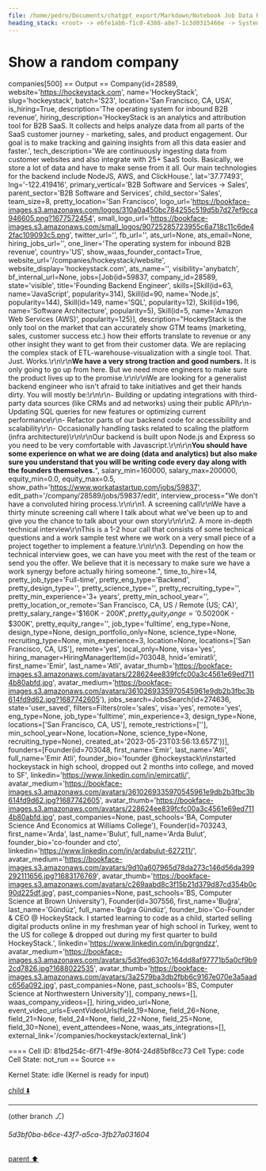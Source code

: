 ```yaml
---
file: /home/pedro/Documents/chatgpt_export/Markdown/Notebook Job Data Retrieval.md
heading_stack: <root> -> e6fe1ab6-f1c0-4388-a8e7-1c3d0315466e -> System -> 24b915fb-e8ff-4102-a875-7f7ea2e2a439 -> System -> aaa2b941-2299-4711-b7fd-52b2da380ed6 -> User -> 6b4fac93-b94a-4f43-82b6-a7a4868044f3 -> Assistant -> c63832c2-df1d-4483-aa9f-ab7e910c8f16 -> Tool -> generated by datamodel-codegen: -> filename:  hn_jobs.json -> timestamp: 2023-09-25T20:22:55+00:00 -> 7b502702-4ce6-40b4-a0ef-439d804f78d0 -> Assistant -> aaa2543c-cd16-4a49-a6dd-36e85c82c60d -> User -> e4e1553a-f7a4-423f-9b5e-134aa2af861c -> Assistant -> 1ca395da-d1b3-4508-8161-5abf783be70e -> Tool -> generated by datamodel-codegen: -> filename:  hn_jobs.json -> timestamp: 2023-09-25T20:22:55+00:00 -> Show a random company
---
```

# Show a random company
companies[500]
== Output ==
Company(id=28589, website='https://hockeystack.com', name='HockeyStack', slug='hockeystack', batch='S23', location='San Francisco, CA, USA', is_hiring=True, description='The operating system for inbound B2B revenue', hiring_description='HockeyStack is an analytics and attribution tool for B2B SaaS. It collects and helps analyze data from all parts of the SaaS customer journey - marketing, sales, and product engagement. Our goal is to make tracking and gaining insights from all this data easier and faster.', tech_description='We are continuously ingesting data from customer websites and also integrate with 25+ SaaS tools. Basically, we store a lot of data and have to make sense from it all. Our main technologies for the backend include NodeJS, AWS, and ClickHouse.', lat='37.77493', lng='-122.419416', primary_vertical='B2B Software and Services -> Sales', parent_sector='B2B Software and Services', child_sector='Sales', team_size=8, pretty_location='San Francisco', logo_url='https://bookface-images.s3.amazonaws.com/logos/310a0a450bc784255c519d5b7d27ef9cca946605.png?1677572454', small_logo_url='https://bookface-images.s3.amazonaws.com/small_logos/90725285723955c6a718c11c6de42fac109093c5.png', twitter_url='', fb_url='', ats_url=None, ats_email=None, hiring_jobs_url='', one_liner='The operating system for inbound B2B revenue', country='US', show_waas_founder_contact=True, website_url='/companies/hockeystack/website', website_display='hockeystack.com', ats_name='', visibility='anybatch', bf_internal_url=None, jobs=[Job(id=59837, company_id=28589, state='visible', title='Founding Backend Engineer', skills=[Skill(id=63, name='JavaScript', popularity=314), Skill(id=90, name='Node.js', popularity=144), Skill(id=149, name='SQL', popularity=12), Skill(id=196, name='Software Architecture', popularity=5), Skill(id=5, name='Amazon Web Services (AWS)', popularity=125)], description="HockeyStack is the only tool on the market that can accurately show GTM teams (marketing, sales, customer success etc.) how their efforts translate to revenue or any other insight they want to get from their customer data. We are replacing the complex stack of ETL-warehouse-visualization with a single tool. That. Just. Works.\r\n\r\n**We have a very strong traction and good numbers.** It is only going to go up from here. But we need more engineers to make sure the product lives up to the promise.\r\n\r\nWe are looking for a generalist backend engineer who isn't afraid to take initiatives and get their hands dirty. You will mostly be:\r\n\r\n- Building or updating integrations with third-party data sources (like CRMs and ad networks) using their public API\r\n- Updating SQL queries for new features or optimizing current performance\r\n- Refactor parts of our backend code for accessibility and scalability\r\n- Occasionally handling tasks related to scaling the platform (infra architecture)\r\n\r\nOur backend is built upon Node.js and Express so you need to be very comfortable with Javascript.\r\n\r\n**You should have some experience on what we are doing (data and analytics) but also make sure you understand that you will be writing code every day along with the founders themselves.**", salary_min=160000, salary_max=200000, equity_min=0.0, equity_max=0.5, show_path='https://www.workatastartup.com/jobs/59837', edit_path='/company/28589/jobs/59837/edit', interview_process="We don't have a convoluted hiring process.\r\n\r\n1. A screening call\r\nWe have a thirty minute screening call where I talk about what we've been up to and give you the chance to talk about your own story\r\n\r\n2. A more in-depth technical interview\r\nThis is a 1-2 hour call that consists of some technical questions and a work sample test where we work on a very small piece of a project together to implement a feature.\r\n\r\n3. Depending on how the technical interview goes, we can have you meet with the rest of the team or send you the offer. We believe that it is necessary to make sure we have a work synergy before actually hiring someone.", time_to_hire=14, pretty_job_type='Full-time', pretty_eng_type='Backend', pretty_design_type='', pretty_science_type='', pretty_recruiting_type='', pretty_min_experience='3+ years', pretty_min_school_year='', pretty_location_or_remote='San Francisco, CA, US / Remote (US; CA)', pretty_salary_range='$160K - $200K', pretty_equity_range='0.50%', job_type='fulltime', eng_type=['be'], design_type=None, design_portfolio_only=None, science_type=None, recruiting_type=None, min_experience=3, location=None, locations=['San Francisco, CA, US'], remote='yes', local_only=None, visa='yes', hiring_manager=HiringManagerItem(id=703243, hnid='ardabulut', first_name='Arda', last_name='Bulut', avatar_thumb='https://bookface-images.s3.amazonaws.com/avatars/c269aabd8c3f15b21d379d87cd354b0c90d225df.jpg', avatar_medium='https://bookface-images.s3.amazonaws.com/avatars/9d10a607965d78da273c146d56da399292111656.jpg?1683176769'), jobs_search=JobsSearch(id=246613, state='user_saved', filters=Filters(role='eng', visa='yes', remote='yes', eng_type=['be'], job_type='fulltime', min_experience=3, design_type=None, locations=['San Francisco, CA, US'], remote_restrictions=['US', 'CA'], min_school_year=None, location=None, science_type=None, recruiting_type=None), created_at='2023-03-01T06:58:59.220Z')), Job(id=61197, company_id=28589, state='visible', title='Account Executive', skills=[], description='We are a fast-growing company, 100% inbound, and want to hire a great closer who is also a fantastic teammate. \r\n\r\nWe have an amazing GTM motion going on. We need a closer to join us and shape our sales team with us. \r\n\r\nLooking for experience in selling to marketing teams and early-stage sales.\r\n\r\nlinkedin: https://www.linkedin.com/in/emircatli/', salary_min=200000, salary_max=300000, equity_min=None, equity_max=None, show_path='https://www.workatastartup.com/jobs/61197', edit_path='/company/28589/jobs/61197/edit', interview_process='', time_to_hire=14, pretty_job_type='Full-time', pretty_eng_type='', pretty_design_type='', pretty_science_type='', pretty_recruiting_type='', pretty_min_experience='3+ years', pretty_min_school_year='', pretty_location_or_remote='San Francisco, CA, US / Remote (US)', pretty_salary_range='$200K - $300K', pretty_equity_range='', job_type='fulltime', eng_type=None, design_type=None, design_portfolio_only=None, science_type=None, recruiting_type=None, min_experience=3, location=None, locations=['San Francisco, CA, US'], remote='yes', local_only=None, visa='yes', hiring_manager=HiringManagerItem(id=703048, hnid='emiratli', first_name='Emir', last_name='Atli', avatar_thumb='https://bookface-images.s3.amazonaws.com/avatars/228624ee839fcfc00a3c4561e69ed7114b80abfd.jpg', avatar_medium='https://bookface-images.s3.amazonaws.com/avatars/3610269335970545961e9db2b3fbc3b614fd9d62.jpg?1687742605'), jobs_search=JobsSearch(id=274636, state='user_saved', filters=Filters(role='sales', visa='yes', remote='yes', eng_type=None, job_type='fulltime', min_experience=3, design_type=None, locations=['San Francisco, CA, US'], remote_restrictions=[''], min_school_year=None, location=None, science_type=None, recruiting_type=None), created_at='2023-05-23T03:56:13.657Z'))], founders=[Founder(id=703048, first_name='Emir', last_name='Atli', full_name='Emir Atli', founder_bio='founder @hockeystack\n\nstarted hockeystack in high school, dropped out 2 months into college, and moved to SF', linkedin='https://www.linkedin.com/in/emircatli/', avatar_medium='https://bookface-images.s3.amazonaws.com/avatars/3610269335970545961e9db2b3fbc3b614fd9d62.jpg?1687742605', avatar_thumb='https://bookface-images.s3.amazonaws.com/avatars/228624ee839fcfc00a3c4561e69ed7114b80abfd.jpg', past_companies=None, past_schools='BA, Computer Science And Economics at Williams College'), Founder(id=703243, first_name='Arda', last_name='Bulut', full_name='Arda Bulut', founder_bio='co-founder and cto', linkedin='https://www.linkedin.com/in/ardabulut-627211/', avatar_medium='https://bookface-images.s3.amazonaws.com/avatars/9d10a607965d78da273c146d56da399292111656.jpg?1683176769', avatar_thumb='https://bookface-images.s3.amazonaws.com/avatars/c269aabd8c3f15b21d379d87cd354b0c90d225df.jpg', past_companies=None, past_schools='BS, Computer Science at Brown University'), Founder(id=307556, first_name='Buğra', last_name='Gündüz', full_name='Buğra Gündüz', founder_bio='Co-Founder & CEO @ HockeyStack. I started learning to code as a child, started selling digital products online in my freshman year of high school in Turkey, went to the US for college & dropped out during my first quarter to build HockeyStack.', linkedin='https://www.linkedin.com/in/bgrgndzz', avatar_medium='https://bookface-images.s3.amazonaws.com/avatars/5d3fed6307c164dd8af97771b5a0cf9b92cd7826.jpg?1688022535', avatar_thumb='https://bookface-images.s3.amazonaws.com/avatars/3a2579ba3db2fbb6c9167e070e3a5aadc656a092.jpg', past_companies=None, past_schools='BS, Computer Science at Northwestern University')], company_news=[], waas_company_videos=[], hiring_video_url=None, event_video_urls=EventVideoUrls(field_19=None, field_26=None, field_21=None, field_24=None, field_22=None, field_25=None, field_30=None), event_attendees=None, waas_ats_integrations=[], external_link='/companies/hockeystack/external_link')


==== Cell ID: 81bd254c-6f71-4f9e-80f4-24d85bf8cc73
Cell Type: code
Cell State: not_run
== Source ==


Kernel State: idle (Kernel is ready for input)


[child ⬇️](#5d3bf0ba-b6ce-43f7-a5ca-3fb27a031604)

---

(other branch ⎇)
###### 5d3bf0ba-b6ce-43f7-a5ca-3fb27a031604
[parent ⬆️](#1ca395da-d1b3-4508-8161-5abf783be70e)
